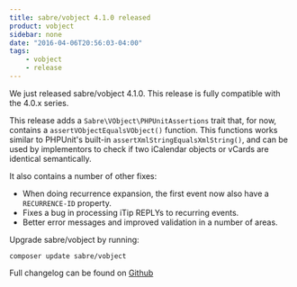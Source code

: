 ```yaml
---
title: sabre/vobject 4.1.0 released
product: vobject 
sidebar: none
date: "2016-04-06T20:56:03-04:00"
tags:
    - vobject 
    - release
---
```


We just released sabre/vobject 4.1.0. This release is fully compatible with
the 4.0.x series.

This release adds a `Sabre\VObject\PHPUnitAssertions` trait that, for now,
contains a `assertVObjectEqualsVObject()` function. This functions works
similar to PHPUnit's built-in `assertXmlStringEqualsXmlString()`, and can be
used by implementors to check if two iCalendar objects or vCards are identical
semantically.

It also contains a number of other fixes:

* When doing recurrence expansion, the first event now also have a
  `RECURRENCE-ID` property.
* Fixes a bug in processing iTip REPLYs to recurring events.
* Better error messages and improved validation in a number of areas.

Upgrade sabre/vobject by running:

    composer update sabre/vobject

Full changelog can be found on [Github][1]

[1]: https://github.com/sabre-io/vobject/blob/4.1.0/CHANGELOG.md
[2]: https://github.com/sabre-io/vobject/releases
